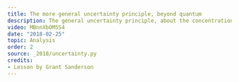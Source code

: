 ```yaml
---
title: The more general uncertainty principle, beyond quantum
description: The general uncertainty principle, about the concentration of a wave vs the concentration of its fourier transform, applied to two non-quantum examples before showing what it means for the Heisenberg uncertainty principle.
video: MBnnXbOM5S4
date: "2018-02-25"
topic: Analysis
order: 2
source: _2018/uncertainty.py
credits:
- Lesson by Grant Sanderson
---
```

